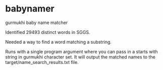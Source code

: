 # babynamer
gurmukhi baby name matcher

Identified 29493 distinct words in SGGS.

Needed a way to find a word matching a substring.

Runs with a single program argument where you can pass in a starts with string in gurmukhi character set.
It will output the matched names to the target/name_search_results.txt file.


